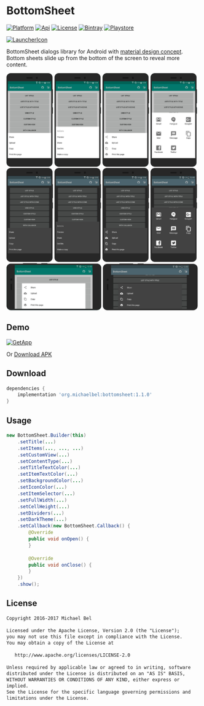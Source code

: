 [ProjectGithubUrl]:     https://github.com/michaelbel/bottomsheet
[ProjectLicenceUrl]:    http://www.apache.org/licenses/LICENSE-2.0
[ProjectBintrayUrl]:    https://bintray.com/michael-bel/maven/bottomsheet/_latestVersion
[ProjectGooglePlayUrl]: https://play.google.com/store/apps/details?id=org.michaelbel.bottomsheet
[ApkFileUrl]:           https://github.com/michaelbel/BottomSheet/raw/master/app/release/bottomsheet-v1.1.0.apk
[MDGuidelinesUrl]:      https://material.io/guidelines/components/bottom-sheets.html#

[LauncherIconPath]:    ../master/app/src/main/res/mipmap-xxxhdpi/ic_launcher.png
[GooglePlayBadgePath]: ../master/art/badges/google-play-badge.png

[ApiBadge]:       https://img.shields.io/badge/API-14%2B-blue.svg
[PlatformBadge]:  https://img.shields.io/badge/Platform-Android-blue.svg
[LicenseBadge]:   https://img.shields.io/badge/License-Apache_v2.0-blue.svg
[BintrayBadge]:   https://api.bintray.com/packages/michael-bel/maven/bottomsheet/images/download.svg
[PlaystoreBadge]: https://img.shields.io/badge/Google_Play-Demo-blue.svg

# BottomSheet
[![Platform][PlatformBadge]][ProjectGithubUrl]
[![Api][ApiBadge]][ProjectGithubUrl]
[![License][LicenseBadge]][ProjectLicenceUrl]
[![Bintray][BintrayBadge]][ProjectBintrayUrl]
[![Playstore][PlaystoreBadge]][ProjectGooglePlayUrl]

[![LauncherIcon][LauncherIconPath]][ProjectGithubUrl]

BottomSheet dialogs library for Android with [material design concept][MDGuidelinesUrl].
Bottom sheets slide up from the bottom of the screen to reveal more content.

<div style="dispaly:flex;">
    <img style="margin-left:0px;" src="/art/screens/light_1.png" width="24%">
    <img style="margin-left:0px;" src="/art/screens/light_2.png" width="24%">
    <img style="margin-left:0px;" src="/art/screens/light_3.png" width="24%">
    <img style="margin-left:0px;" src="/art/screens/light_4.png" width="24%">
    <img style="margin-left:0px;" src="/art/screens/dark_1.png" width="24%">
    <img style="margin-left:0px;" src="/art/screens/dark_2.png" width="24%">
    <img style="margin-left:0px;" src="/art/screens/dark_3.png" width="24%">
    <img style="margin-left:0px;" src="/art/screens/dark_4.png" width="24%">
</div>

<div style="dispaly:flex;">
    <img style="margin-left:0px;" src="/art/screens/light_landscape.png" width="49%">
    <img style="margin-left:0px;" src="/art/screens/dark_landscape.png" width="49%">
</div>    

## Demo

[![GetApp][GooglePlayBadgePath]][ProjectGooglePlayUrl]

Or [Download APK][ApkFileUrl]


## Download
```gradle
dependencies {
    implementation 'org.michaelbel:bottomsheet:1.1.0'
}
```

## Usage
```java
new BottomSheet.Builder(this)
    .setTitle(...)
    .setItems(..., ..., ...)
    .setCustomView(...)
    .setContentType(...)
    .setTitleTextColor(...)
    .setItemTextColor(...)
    .setBackgroundColor(...)
    .setIconColor(...)
    .setItemSelector(...)
    .setFullWidth(...)
    .setCellHeight(...)
    .setDividers(...)
    .setDarkTheme(...)
    .setCallback(new BottomSheet.Callback() {
        @Override
        public void onOpen() {
        }
        
        @Override
        public void onClose() {
        }
    })
    .show();
```

## License

    Copyright 2016-2017 Michael Bel

    Licensed under the Apache License, Version 2.0 (the "License");
    you may not use this file except in compliance with the License.
    You may obtain a copy of the License at

       http://www.apache.org/licenses/LICENSE-2.0

    Unless required by applicable law or agreed to in writing, software
    distributed under the License is distributed on an "AS IS" BASIS,
    WITHOUT WARRANTIES OR CONDITIONS OF ANY KIND, either express or implied.
    See the License for the specific language governing permissions and
    limitations under the License.

<!-- Yes, this is a comment. -->
